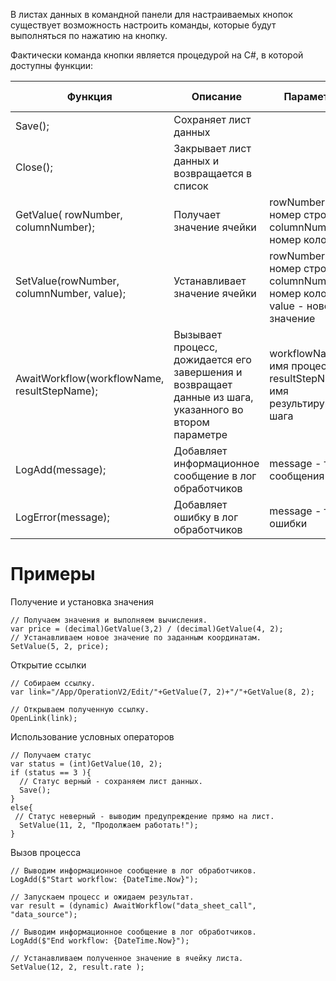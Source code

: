 
В листах данных в командной панели для настраиваемых кнопок существует возможность настроить команды, которые будут выполняться по нажатию на кнопку.

Фактически команда кнопки является процедурой на C#, в которой доступны функции:

   
| Функция | Описание | Параметры | Возвращаемое значение |
|-------------------|-----|-------------| --------------- |
| Save(); | Сохраняет лист данных |  | |
| Close(); | Закрывает лист данных и возвращается в список |  | |
| GetValue( rowNumber, columnNumber); | Получает значение ячейки | rowNumber - номер строки, columnNumber - номер колонки | |
| SetValue(rowNumber, columnNumber, value); | Устанавливает значение ячейки | rowNumber - номер строки, columnNumber - номер колонки, value - новое значение | |
| AwaitWorkflow(workflowName, resultStepName); | Вызывает процесс, дожидается его завершения и возвращает данные из шага, указанного во втором параметре | workflowName - имя процесса, resultStepName - имя результирующего шага| Объект - результат шага процесса |
| LogAdd(message); | Добавляет информационное сообщение в лог обработчиков | message - текст сообщения | |
| LogError(message); | Добавляет ошибку в лог обработчиков | message - текст ошибки | |





# Примеры

Получение и установка значения

```
// Получаем значения и выполняем вычисления.
var price = (decimal)GetValue(3,2) / (decimal)GetValue(4, 2);
// Устанавливаем новое значение по заданным координатам.
SetValue(5, 2, price);
```

Открытие ссылки

```
// Собираем ссылку.
var link="/App/OperationV2/Edit/"+GetValue(7, 2)+"/"+GetValue(8, 2);

// Открываем полученную ссылку.
OpenLink(link);
```

Использование условных операторов

```
// Получаем статус
var status = (int)GetValue(10, 2);
if (status == 3 ){
  // Статус верный - сохраняем лист данных.
  Save();
}
else{
 // Статус неверный - выводим предупреждение прямо на лист.
  SetValue(11, 2, "Продолжаем работать!");
}

```


Вызов процесса

```
// Выводим информационное сообщение в лог обработчиков.
LogAdd($"Start workflow: {DateTime.Now}");

// Запускаем процесс и ожидаем результат.
var result = (dynamic) AwaitWorkflow("data_sheet_call", "data_source");

// Выводим информационное сообщение в лог обработчиков.
LogAdd($"End workflow: {DateTime.Now}");

// Устанавливаем полученное значение в ячейку листа.
SetValue(12, 2, result.rate );


```